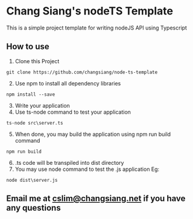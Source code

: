 # Chang Siang's nodeTS Template
This is a simple project template for writing nodeJS API using Typescript

## How to use
1. Clone this Project
```
git clone https://github.com/changsiang/node-ts-template
```
2. Use npm to install all dependency libraries
```
npm install --save
```
3. Write your application
4. Use ts-node command to test your application
```
ts-node src\server.ts
```
5. When done, you may build the application using npm run build command
```
npm run build
```
6. .ts code will be transpiled into dist directory
7. You may use node command to test the .js application
Eg:
```
node dist\server.js
```

## Email me at cslim@changsiang.net if you have any questions